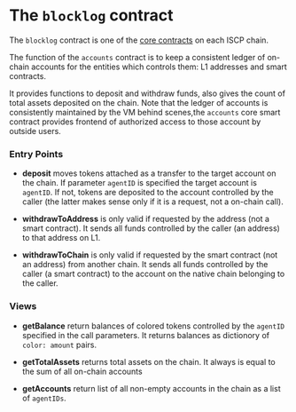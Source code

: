 # The `blocklog` contract

The `blocklog` contract is one of the [core contracts](coresc.md) on each ISCP
chain.

The function of the `accounts` contract is to keep a consistent ledger of
on-chain accounts for the entities which controls them: L1 addresses and smart
contracts.

It provides functions to deposit and withdraw funds, also gives the count of
total assets deposited on the chain. Note that the ledger of accounts is
consistently maintained by the VM behind scenes,the `accounts`
core smart contract provides frontend of authorized access to those account by
outside users.

### Entry Points

* **deposit** moves tokens attached as a transfer to the target account on the
  chain. If parameter `agentID` is specified the target account is `agentID`. If
  not, tokens are deposited to the account controlled by the caller (the latter
  makes sense only if it is a request, not a on-chain call).

* **withdrawToAddress** is only valid if requested by the address (not a smart
  contract). It sends all funds controlled by the caller (an address) to that
  address on L1.

* **withdrawToChain** is only valid if requested by the smart contract (not an
  address) from another chain. It sends all funds controlled by the caller (a
  smart contract) to the account on the native chain belonging to the caller.

### Views

* **getBalance** return balances of colored tokens controlled by the `agentID`
  specified in the call parameters. It returns balances as dictionory
  of `color: amount` pairs.

* **getTotalAssets** returns total assets on the chain. It always is equal to
  the sum of all on-chain accounts

* **getAccounts** return list of all non-empty accounts in the chain as a list
  of `agentIDs`.  

